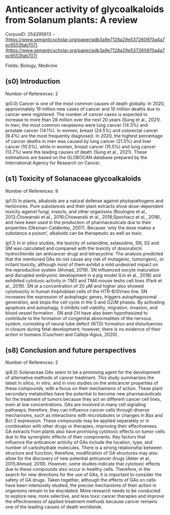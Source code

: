 # Anticancer activity of glycoalkaloids from Solanum plants: A review

CorpusID: 254295613 - [https://www.semanticscholar.org/paper/adb3a9e7128a29e537260970a4a7ec6553fab707](https://www.semanticscholar.org/paper/adb3a9e7128a29e537260970a4a7ec6553fab707)

Fields: Biology, Medicine

## (s0) Introduction
Number of References: 2

(p0.0) Cancer is one of the most common causes of death globally. In 2020, approximately 19 million new cases of cancer and 10 million deaths due to cancer were registered. The number of cancer cases is expected to increase to more than 28 million over the next 20 years (Sung et al., 2021). In men, the most common neoplasms were lung cancer (14.3%) and prostate cancer (14.1%). In women, breast (24.5%) and colorectal cancer (9.4%) are the most frequently diagnosed. In 2020, the highest percentage of cancer deaths in men was caused by lung cancer (21.5%) and liver cancer (10.5%), while in women, breast cancer (15.5%) and lung cancer (13.7%) were the leading causes of death (Sung et al., 2021). These estimations are based on the GLOBOCAN database prepared by the International Agency for Research on Cancer.
## (s1) Toxicity of Solanaceae glycoalkaloids
Number of References: 9

(p1.0) In plants, alkaloids are a natural defense against phytopathogens and herbivores. Pure substances and their plant extracts show dose-dependent toxicity against fungi, insects, and other organisms (Boulogne et al., 2012;Chowanski et al., 2016;Chowanski et al., 2018;Spochacz et al., 2018), and have been used in the production of pharmaceuticals due to their properties (Oksman-Caldentey, 2007). Because 'only the dose makes a substance a poison', alkaloids can be therapeutic as well as toxic.

(p1.1) In in silico studies, the toxicity of solanidine, solasodine, SN, SS and SM was calculated and compared with the toxicity of doxorubicin hydrochloride (an anticancer drug) and tetracycline. The analysis predicted that the mentioned GAs do not cause any risk of mutagenic, tumorigenic, or irritant toxicity, although most of them exhibit a mild undesired impact on the reproductive system (Ahmad, 2019). SN influenced oocyte maturation and disrupted embryonic development in a pig model (Lin et al., 2018) and exhibited cytotoxic activity in TM3 and TM4 mouse testis cell lines (Park et al., 2019). SN at a concentration of 20 µM and higher also showed cytotoxicity in human trophoblast cells of the HTR-8/SVneo line. SN increases the expression of autophagic genes, triggers autophagosomal generation, and stops the cell cycle in the S and G2/M phases. By activating apoptosis and autophagy, it inhibits cell viability, migration, invasion, and blood vessel formation . SN and CH have also been hypothesized to contribute to the formation of congenital abnormalities of the nervous system, consisting of neural tube defect (NTD) formation and disturbances in closure during fetal development; however, there is no evidence of their action in humans (Cuschieri and Calleja-Agius, 2020).
## (s8) Conclusion and future perspectives
Number of References: 2

(p8.0) Solanaceae GAs seem to be a promising agent for the development of alternative methods of cancer treatment. This study summarizes the latest in silico, in vitro, and in vivo studies on the anticancer properties of these compounds, with a focus on their mechanisms of action. These plant secondary metabolites have the potential to become new pharmaceuticals for the treatment of tumors because they act on different cancer cell lines, even at low concentrations. GAs are involved in many cell signaling pathways; therefore, they can influence cancer cells through diverse mechanisms, such as interactions with microtubules or changes in Bax and Bcl-2 expression. These compounds may be applied separately or in combination with other drugs or therapies, improving their effectiveness. GA extracts from plants also have promising cytotoxic effects on tumor cells due to the synergistic effects of their components. Key factors that influence the anticancer activity of GAs include the location, type, and number of carbohydrate molecules. There is a strong relationship between structure and function; therefore, modification of GA structures may also allow for the discovery of new potential anticancer drugs (Akter et al., 2015;Ahmad, 2019). However, some studies indicate that cytotoxic effects due to these compounds also occur in healthy cells. Therefore, in the search for new directions for the use of GAs, it is important to consider the safety of GA drugs. Taken together, although the effects of GAs on cells have been intensively studied, the precise mechanisms of their action in organisms remain to be elucidated. More research needs to be conducted to explore new, more selective, and less toxic cancer therapies and improve the effectiveness of applied treatment methods because cancer remains one of the leading causes of death worldwide.
